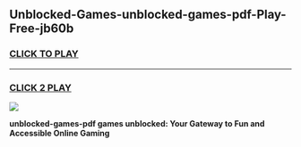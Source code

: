 
## Unblocked-Games-unblocked-games-pdf-Play-Free-jb60b
<h3>
<a href="https://premium76.site?title=unblocked-games-pdf&ref=18A">CLICK TO PLAY</a></h3>
<hr>

<h3>
<a href="https://premium76.site?title=unblocked-games-pdf&ref=18A">CLICK 2 PLAY</a>
  
</h3>

<a href="https://premium76.site?title=unblocked-games-pdf&ref=18A"><img src="https://clearcache.store/games.png"></a>


**unblocked-games-pdf games unblocked: Your Gateway to Fun and Accessible Online Gaming**
